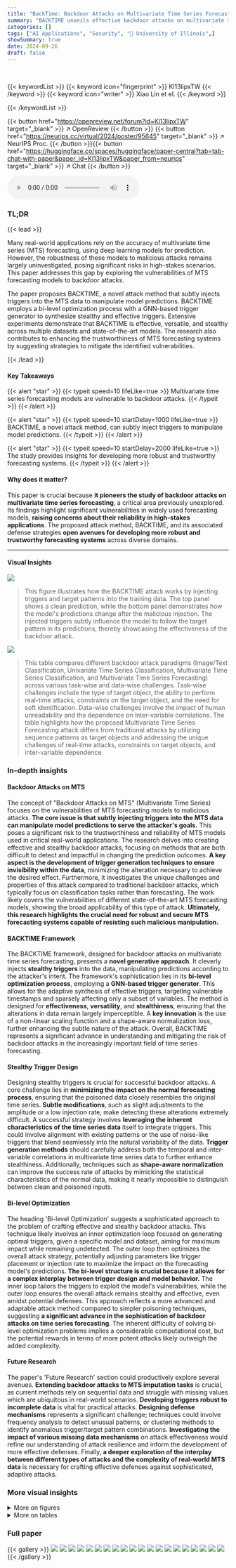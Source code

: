 ```yaml
---
title: "BackTime: Backdoor Attacks on Multivariate Time Series Forecasting"
summary: "BACKTIME unveils effective backdoor attacks on multivariate time series forecasting, highlighting vulnerabilities and offering novel defense strategies."
categories: []
tags: ["AI Applications", "Security", "🏢 University of Illinois",]
showSummary: true
date: 2024-09-26
draft: false
---
```


<br>

{{< keywordList >}}
{{< keyword icon="fingerprint" >}} Kl13lipxTW {{< /keyword >}}
{{< keyword icon="writer" >}} Xiao Lin et el. {{< /keyword >}}
 
{{< /keywordList >}}

{{< button href="https://openreview.net/forum?id=Kl13lipxTW" target="_blank" >}}
↗ OpenReview
{{< /button >}}
{{< button href="https://neurips.cc/virtual/2024/poster/95645" target="_blank" >}}
↗ NeurIPS Proc.
{{< /button >}}{{< button href="https://huggingface.co/spaces/huggingface/paper-central?tab=tab-chat-with-paper&paper_id=Kl13lipxTW&paper_from=neurips" target="_blank" >}}
↗ Chat
{{< /button >}}



<audio controls>
    <source src="https://ai-paper-reviewer.com/Kl13lipxTW/podcast.wav" type="audio/wav">
    Your browser does not support the audio element.
</audio>


### TL;DR


{{< lead >}}

Many real-world applications rely on the accuracy of multivariate time series (MTS) forecasting, using deep learning models for prediction. However, the robustness of these models to malicious attacks remains largely uninvestigated, posing significant risks in high-stakes scenarios. This paper addresses this gap by exploring the vulnerabilities of MTS forecasting models to backdoor attacks.

The paper proposes BACKTIME, a novel attack method that subtly injects triggers into the MTS data to manipulate model predictions. BACKTIME employs a bi-level optimization process with a GNN-based trigger generator to synthesize stealthy and effective triggers.  Extensive experiments demonstrate that BACKTIME is effective, versatile, and stealthy across multiple datasets and state-of-the-art models.  The research also contributes to enhancing the trustworthiness of MTS forecasting systems by suggesting strategies to mitigate the identified vulnerabilities.

{{< /lead >}}


#### Key Takeaways

{{< alert "star" >}}
{{< typeit speed=10 lifeLike=true >}} Multivariate time series forecasting models are vulnerable to backdoor attacks. {{< /typeit >}}
{{< /alert >}}

{{< alert "star" >}}
{{< typeit speed=10 startDelay=1000 lifeLike=true >}} BACKTIME, a novel attack method, can subtly inject triggers to manipulate model predictions. {{< /typeit >}}
{{< /alert >}}

{{< alert "star" >}}
{{< typeit speed=10 startDelay=2000 lifeLike=true >}} The study provides insights for developing more robust and trustworthy forecasting systems. {{< /typeit >}}
{{< /alert >}}

#### Why does it matter?
This paper is crucial because **it pioneers the study of backdoor attacks on multivariate time series forecasting**, a critical area previously unexplored.  Its findings highlight significant vulnerabilities in widely used forecasting models, **raising concerns about their reliability in high-stakes applications**. The proposed attack method, BACKTIME, and its associated defense strategies **open avenues for developing more robust and trustworthy forecasting systems** across diverse domains.

------
#### Visual Insights



![](https://ai-paper-reviewer.com/Kl13lipxTW/figures_2_1.jpg)

> This figure illustrates how the BACKTIME attack works by injecting triggers and target patterns into the training data.  The top panel shows a clean prediction, while the bottom panel demonstrates how the model's predictions change after the malicious injection. The injected triggers subtly influence the model to follow the target pattern in its predictions, thereby showcasing the effectiveness of the backdoor attack.





![](https://ai-paper-reviewer.com/Kl13lipxTW/tables_2_1.jpg)

> This table compares different backdoor attack paradigms (Image/Text Classification, Univariate Time Series Classification, Multivariate Time Series Classification, and Multivariate Time Series Forecasting) across various task-wise and data-wise challenges.  Task-wise challenges include the type of target object, the ability to perform real-time attacks, constraints on the target object, and the need for soft identification. Data-wise challenges involve the impact of human unreadability and the dependence on inter-variable correlations.  The table highlights how the proposed Multivariate Time Series Forecasting attack differs from traditional attacks by utilizing sequence patterns as target objects and addressing the unique challenges of real-time attacks, constraints on target objects, and inter-variable dependence.





### In-depth insights


#### Backdoor Attacks on MTS
The concept of "Backdoor Attacks on MTS" (Multivariate Time Series) focuses on the vulnerabilities of MTS forecasting models to malicious attacks.  **The core issue is that subtly injecting triggers into the MTS data can manipulate model predictions to serve the attacker's goals.**  This poses a significant risk to the trustworthiness and reliability of MTS models used in critical real-world applications.  The research delves into creating effective and stealthy backdoor attacks, focusing on methods that are both difficult to detect and impactful in changing the prediction outcomes.  **A key aspect is the development of trigger generation techniques to ensure invisibility within the data**, minimizing the alteration necessary to achieve the desired effect.   Furthermore, it investigates the unique challenges and properties of this attack compared to traditional backdoor attacks, which typically focus on classification tasks rather than forecasting.  The work likely covers the vulnerabilities of different state-of-the-art MTS forecasting models, showing the broad applicability of this type of attack.  **Ultimately, this research highlights the crucial need for robust and secure MTS forecasting systems capable of resisting such malicious manipulation.**

#### BACKTIME Framework
The BACKTIME framework, designed for backdoor attacks on multivariate time series forecasting, presents a **novel generative approach**.  It cleverly injects **stealthy triggers** into the data, manipulating predictions according to the attacker's intent. The framework's sophistication lies in its **bi-level optimization process**, employing a **GNN-based trigger generator**. This allows for the adaptive synthesis of effective triggers, targeting vulnerable timestamps and sparsely affecting only a subset of variables.  The method is designed for **effectiveness**, **versatility**, and **stealthiness**, ensuring that the alterations in data remain largely imperceptible. A **key innovation** is the use of a non-linear scaling function and a shape-aware normalization loss, further enhancing the subtle nature of the attack.  Overall, BACKTIME represents a significant advance in understanding and mitigating the risk of backdoor attacks in the increasingly important field of time series forecasting.

#### Stealthy Trigger Design
Designing stealthy triggers is crucial for successful backdoor attacks.  A core challenge lies in **minimizing the impact on the normal forecasting process**, ensuring that the poisoned data closely resembles the original time series.  **Subtle modifications**, such as slight adjustments to the amplitude or a low injection rate, make detecting these alterations extremely difficult. A successful strategy involves **leveraging the inherent characteristics of the time series data** itself to integrate triggers.  This could involve alignment with existing patterns or the use of noise-like triggers that blend seamlessly into the natural variability of the data.  **Trigger generation methods** should carefully address both the temporal and inter-variable correlations in multivariate time series data to further enhance stealthiness.  Additionally, techniques such as **shape-aware normalization** can improve the success rate of attacks by mimicking the statistical characteristics of the normal data, making it nearly impossible to distinguish between clean and poisoned inputs.

#### Bi-level Optimization
The heading 'Bi-level Optimization' suggests a sophisticated approach to the problem of crafting effective and stealthy backdoor attacks.  This technique likely involves an inner optimization loop focused on generating optimal triggers, given a specific model and dataset, aiming for maximum impact while remaining undetected. The outer loop then optimizes the overall attack strategy, potentially adjusting parameters like trigger placement or injection rate to maximize the impact on the forecasting model's predictions.  **The bi-level structure is crucial because it allows for a complex interplay between trigger design and model behavior.**  The inner loop tailors the triggers to exploit the model's vulnerabilities, while the outer loop ensures the overall attack remains stealthy and effective, even amidst potential defenses.  This approach reflects a more advanced and adaptable attack method compared to simpler poisoning techniques, suggesting **a significant advance in the sophistication of backdoor attacks on time series forecasting**. The inherent difficulty of solving bi-level optimization problems implies a considerable computational cost, but the potential rewards in terms of more potent attacks likely outweigh the added complexity.

#### Future Research
The paper's 'Future Research' section could productively explore several avenues.  **Extending backdoor attacks to MTS imputation tasks** is crucial, as current methods rely on sequential data and struggle with missing values which are ubiquitous in real-world scenarios.  **Developing triggers robust to incomplete data** is vital for practical attacks.  **Designing defense mechanisms** represents a significant challenge; techniques could involve frequency analysis to detect unusual patterns, or clustering methods to identify anomalous trigger/target pattern combinations.  **Investigating the impact of various missing data mechanisms** on attack effectiveness would refine our understanding of attack resilience and inform the development of more effective defenses.  Finally, **a deeper exploration of the interplay between different types of attacks and the complexity of real-world MTS data** is necessary for crafting effective defenses against sophisticated, adaptive attacks.


### More visual insights

<details>
<summary>More on figures
</summary>


![](https://ai-paper-reviewer.com/Kl13lipxTW/figures_5_1.jpg)

> This figure shows the results of an experiment designed to determine which timestamps are most vulnerable to backdoor attacks. The experiment involved training a clean forecasting model and measuring its mean absolute error (MAE) for each timestamp.  Timestamps with higher MAE values indicate poorer prediction performance and are considered more susceptible to attack. The experiment then implemented a simple backdoor attack on different groups of timestamps, sorted by their MAE percentile, and compared the MAE of the attacked model to that of the clean model. The y-axis represents the difference in MAE between the clean and attacked models for each group of timestamps. The results demonstrate that timestamps with higher MAE percentiles (i.e., timestamps where the clean model performs poorly) tend to have a smaller MAE difference after the attack, indicating greater vulnerability.


![](https://ai-paper-reviewer.com/Kl13lipxTW/figures_8_1.jpg)

> This figure shows the impact of the temporal injection rate (ατ) and spatial injection rate (αs) on the performance of the BACKTIME attack.  It presents four subplots: two illustrating the impact of ατ on MAE and RMSE for both clean and poisoned data, and two illustrating the impact of αs on MAE and RMSE for both clean and poisoned data. The x-axis of each subplot shows the injection rate (ατ or αs), while the y-axis represents the MAE or RMSE.  The shaded areas in the plots represent the standard deviation of the results.  The goal of BACKTIME is to minimize the attack metrics (MAEA and RMSEA) while keeping the clean metrics (MAEC and RMSEc) low, showing how the balance between attack effectiveness and stealthiness changes with varying injection rates.


![](https://ai-paper-reviewer.com/Kl13lipxTW/figures_17_1.jpg)

> This figure shows three different shapes of target patterns used in the BACKTIME experiments.  The first is a cone-shaped pattern, symmetrical around a peak value. The second shows an upward trend, steadily increasing from start to finish. The third pattern resembles an upward and downward trend that has a peak and then decreases.


</details>




<details>
<summary>More on tables
</summary>


![](https://ai-paper-reviewer.com/Kl13lipxTW/tables_6_1.jpg)
> This table presents the main results of the proposed BACKTIME backdoor attack on multivariate time series forecasting. It compares the performance of BACKTIME against several baseline methods (Clean, Random, Inverse, Manhattan) across different datasets (PEMS03, PEMS04, PEMS08, Weather, ETTm1) and forecasting models (TimesNet, FEDformer, Autoformer).  The metrics used are Mean Absolute Error for clean data (MAEC), Mean Absolute Error for attacked data (MAEA), Root Mean Squared Error for clean data (RMSEC), and Root Mean Squared Error for attacked data (RMSEA). Lower values indicate better performance. The table highlights BACKTIME's superior attack effectiveness while maintaining relatively good forecasting accuracy on clean data.

![](https://ai-paper-reviewer.com/Kl13lipxTW/tables_7_1.jpg)
> This table presents the main results of the BACKTIME backdoor attack on multivariate time series forecasting.  It compares the performance of the attack (measured by Mean Absolute Error on clean and attacked data, MAEC and MAEA) across five different datasets (PEMS03, PEMS04, PEMS08, Weather, ETTm1), three different forecasting models (TimesNet, FEDformer, Autoformer), and four different attack strategies (Clean, Random, Inverse, Manhattan, BACKTIME).  Lower values for MAEC and MAEA indicate better forecasting accuracy and attack effectiveness, respectively.  The results are averaged across the three forecasting models due to space constraints; full details are available in Appendix E.

![](https://ai-paper-reviewer.com/Kl13lipxTW/tables_7_2.jpg)
> This table presents the results of a backdoor attack experiment on the PEMS03 dataset using three different shapes for the target patterns: cone-shaped, upward trend, and up and down. The metrics used to evaluate the attack's performance are Mean Absolute Error (MAE) and Root Mean Squared Error (RMSE) for both clean and attacked forecasting.  The table compares the performance of different attack methods (Random, Inverse, Manhattan, BACKTIME) with a clean model (no attack) across all three target pattern shapes.

![](https://ai-paper-reviewer.com/Kl13lipxTW/tables_8_1.jpg)
> This table presents the results of using two anomaly detection methods, GDN and USAD, to detect modified segments in poisoned datasets.  The results are shown in terms of F1-score and AUC for each method on five different datasets: PEMS03, PEMS04, PEMS08, Weather, and ETTm1.  Lower scores indicate better stealthiness of the backdoor attacks, showing that the modified segments were difficult to detect by these methods.

![](https://ai-paper-reviewer.com/Kl13lipxTW/tables_15_1.jpg)
> This table presents the main results of the BACKTIME backdoor attack on multivariate time series forecasting.  It compares the performance of BACKTIME against several baseline methods across five different datasets using three state-of-the-art forecasting models (TimesNet, FEDformer, and Autoformer). The metrics used for evaluation include Mean Absolute Error for clean data (MAEC), Mean Absolute Error for attacked data (MAEA), Root Mean Squared Error for clean data (RMSEC), and Root Mean Squared Error for attacked data (RMSEA). The lower the value, the better the performance.  Because of space constraints, the table shows only average results across the three models; Appendix E provides the complete results.

![](https://ai-paper-reviewer.com/Kl13lipxTW/tables_15_2.jpg)
> This table presents the main results of the proposed BACKTIME backdoor attack on multivariate time series forecasting across five datasets (PEMS03, PEMS04, PEMS08, Weather, ETTm1) and three state-of-the-art forecasting models (TimesNet, FEDformer, Autoformer).  The table compares the performance of the attack in terms of Mean Absolute Error (MAE) and Root Mean Squared Error (RMSE) when evaluating both clean and poisoned data.  The 'Clean' row represents the performance without attack. The other rows showcase the attack effectiveness using different trigger injection methods (Random, Inverse, Manhattan) and the proposed BACKTIME method. Lower values for MAE and RMSE indicate better forecasting performance (lower is better).  Bold values highlight BACKTIME's superior attack effectiveness.

![](https://ai-paper-reviewer.com/Kl13lipxTW/tables_18_1.jpg)
> This table presents the main results of the backdoor attack on multivariate time series forecasting using the proposed BACKTIME method.  It compares the performance of BACKTIME against other methods (Clean, Random, Inverse, Manhattan) across various datasets (PEMS03, PEMS04, PEMS08, Weather, ETTm1) and forecasting models (TimesNet, FEDformer, Autoformer).  The metrics used for evaluation are Mean Absolute Error (MAE) for clean predictions (MAEC) and attack predictions (MAEA).  Lower values indicate better performance. The table shows that BACKTIME generally achieves the best performance in terms of MAEA (attack effectiveness) while maintaining competitive performance in terms of MAEC (natural forecasting ability).  Appendix E contains more detailed results.

</details>




### Full paper

{{< gallery >}}
<img src="https://ai-paper-reviewer.com/Kl13lipxTW/1.png" class="grid-w50 md:grid-w33 xl:grid-w25" />
<img src="https://ai-paper-reviewer.com/Kl13lipxTW/2.png" class="grid-w50 md:grid-w33 xl:grid-w25" />
<img src="https://ai-paper-reviewer.com/Kl13lipxTW/3.png" class="grid-w50 md:grid-w33 xl:grid-w25" />
<img src="https://ai-paper-reviewer.com/Kl13lipxTW/4.png" class="grid-w50 md:grid-w33 xl:grid-w25" />
<img src="https://ai-paper-reviewer.com/Kl13lipxTW/5.png" class="grid-w50 md:grid-w33 xl:grid-w25" />
<img src="https://ai-paper-reviewer.com/Kl13lipxTW/6.png" class="grid-w50 md:grid-w33 xl:grid-w25" />
<img src="https://ai-paper-reviewer.com/Kl13lipxTW/7.png" class="grid-w50 md:grid-w33 xl:grid-w25" />
<img src="https://ai-paper-reviewer.com/Kl13lipxTW/8.png" class="grid-w50 md:grid-w33 xl:grid-w25" />
<img src="https://ai-paper-reviewer.com/Kl13lipxTW/9.png" class="grid-w50 md:grid-w33 xl:grid-w25" />
<img src="https://ai-paper-reviewer.com/Kl13lipxTW/10.png" class="grid-w50 md:grid-w33 xl:grid-w25" />
<img src="https://ai-paper-reviewer.com/Kl13lipxTW/11.png" class="grid-w50 md:grid-w33 xl:grid-w25" />
<img src="https://ai-paper-reviewer.com/Kl13lipxTW/12.png" class="grid-w50 md:grid-w33 xl:grid-w25" />
<img src="https://ai-paper-reviewer.com/Kl13lipxTW/13.png" class="grid-w50 md:grid-w33 xl:grid-w25" />
<img src="https://ai-paper-reviewer.com/Kl13lipxTW/14.png" class="grid-w50 md:grid-w33 xl:grid-w25" />
<img src="https://ai-paper-reviewer.com/Kl13lipxTW/15.png" class="grid-w50 md:grid-w33 xl:grid-w25" />
<img src="https://ai-paper-reviewer.com/Kl13lipxTW/16.png" class="grid-w50 md:grid-w33 xl:grid-w25" />
<img src="https://ai-paper-reviewer.com/Kl13lipxTW/17.png" class="grid-w50 md:grid-w33 xl:grid-w25" />
<img src="https://ai-paper-reviewer.com/Kl13lipxTW/18.png" class="grid-w50 md:grid-w33 xl:grid-w25" />
<img src="https://ai-paper-reviewer.com/Kl13lipxTW/19.png" class="grid-w50 md:grid-w33 xl:grid-w25" />
<img src="https://ai-paper-reviewer.com/Kl13lipxTW/20.png" class="grid-w50 md:grid-w33 xl:grid-w25" />
{{< /gallery >}}
